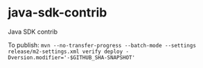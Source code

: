 # java-sdk-contrib

Java SDK contrib

To publish:
`mvn --no-transfer-progress --batch-mode --settings release/m2-settings.xml verify deploy -Dversion.modifier='-$GITHUB_SHA-SNAPSHOT'`
